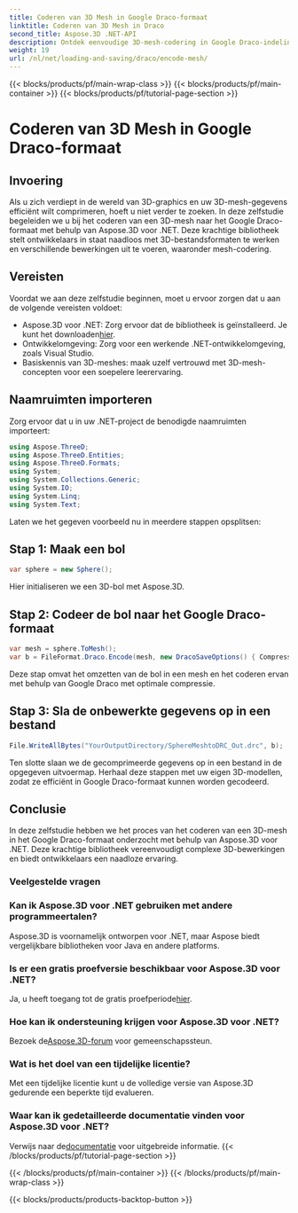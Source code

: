 ```yaml
---
title: Coderen van 3D Mesh in Google Draco-formaat
linktitle: Coderen van 3D Mesh in Draco
second_title: Aspose.3D .NET-API
description: Ontdek eenvoudige 3D-mesh-codering in Google Draco-indeling met Aspose.3D voor .NET. Volg onze stapsgewijze handleiding. Efficiënt, krachtig en ontwikkelaarsvriendelijk!
weight: 19
url: /nl/net/loading-and-saving/draco/encode-mesh/
---
```


{{< blocks/products/pf/main-wrap-class >}}
{{< blocks/products/pf/main-container >}}
{{< blocks/products/pf/tutorial-page-section >}}

# Coderen van 3D Mesh in Google Draco-formaat

## Invoering
Als u zich verdiept in de wereld van 3D-graphics en uw 3D-mesh-gegevens efficiënt wilt comprimeren, hoeft u niet verder te zoeken. In deze zelfstudie begeleiden we u bij het coderen van een 3D-mesh naar het Google Draco-formaat met behulp van Aspose.3D voor .NET. Deze krachtige bibliotheek stelt ontwikkelaars in staat naadloos met 3D-bestandsformaten te werken en verschillende bewerkingen uit te voeren, waaronder mesh-codering.
## Vereisten
Voordat we aan deze zelfstudie beginnen, moet u ervoor zorgen dat u aan de volgende vereisten voldoet:
-  Aspose.3D voor .NET: Zorg ervoor dat de bibliotheek is geïnstalleerd. Je kunt het downloaden[hier](https://releases.aspose.com/3d/net/).
- Ontwikkelomgeving: Zorg voor een werkende .NET-ontwikkelomgeving, zoals Visual Studio.
- Basiskennis van 3D-meshes: maak uzelf vertrouwd met 3D-mesh-concepten voor een soepelere leerervaring.
## Naamruimten importeren
Zorg ervoor dat u in uw .NET-project de benodigde naamruimten importeert:
```csharp
using Aspose.ThreeD;
using Aspose.ThreeD.Entities;
using Aspose.ThreeD.Formats;
using System;
using System.Collections.Generic;
using System.IO;
using System.Linq;
using System.Text;
```
Laten we het gegeven voorbeeld nu in meerdere stappen opsplitsen:
## Stap 1: Maak een bol
```csharp
var sphere = new Sphere();
```
Hier initialiseren we een 3D-bol met Aspose.3D.
## Stap 2: Codeer de bol naar het Google Draco-formaat
```csharp
var mesh = sphere.ToMesh();
var b = FileFormat.Draco.Encode(mesh, new DracoSaveOptions() { CompressionLevel = DracoCompressionLevel.Optimal });
```
Deze stap omvat het omzetten van de bol in een mesh en het coderen ervan met behulp van Google Draco met optimale compressie.
## Stap 3: Sla de onbewerkte gegevens op in een bestand
```csharp
File.WriteAllBytes("YourOutputDirectory/SphereMeshtoDRC_Out.drc", b);
```
Ten slotte slaan we de gecomprimeerde gegevens op in een bestand in de opgegeven uitvoermap.
Herhaal deze stappen met uw eigen 3D-modellen, zodat ze efficiënt in Google Draco-formaat kunnen worden gecodeerd.
## Conclusie
In deze zelfstudie hebben we het proces van het coderen van een 3D-mesh in het Google Draco-formaat onderzocht met behulp van Aspose.3D voor .NET. Deze krachtige bibliotheek vereenvoudigt complexe 3D-bewerkingen en biedt ontwikkelaars een naadloze ervaring.

### Veelgestelde vragen
### Kan ik Aspose.3D voor .NET gebruiken met andere programmeertalen?
Aspose.3D is voornamelijk ontworpen voor .NET, maar Aspose biedt vergelijkbare bibliotheken voor Java en andere platforms.
### Is er een gratis proefversie beschikbaar voor Aspose.3D voor .NET?
 Ja, u heeft toegang tot de gratis proefperiode[hier](https://releases.aspose.com/).
### Hoe kan ik ondersteuning krijgen voor Aspose.3D voor .NET?
 Bezoek de[Aspose.3D-forum](https://forum.aspose.com/c/3d/18) voor gemeenschapssteun.
### Wat is het doel van een tijdelijke licentie?
Met een tijdelijke licentie kunt u de volledige versie van Aspose.3D gedurende een beperkte tijd evalueren.
### Waar kan ik gedetailleerde documentatie vinden voor Aspose.3D voor .NET?
 Verwijs naar de[documentatie](https://reference.aspose.com/3d/net/) voor uitgebreide informatie.
{{< /blocks/products/pf/tutorial-page-section >}}

{{< /blocks/products/pf/main-container >}}
{{< /blocks/products/pf/main-wrap-class >}}

{{< blocks/products/products-backtop-button >}}
